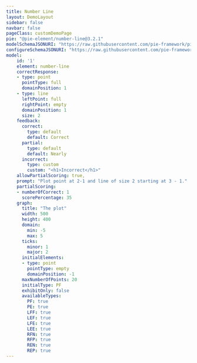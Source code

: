 ```yaml
---
title: Number Line
layout: DemoLayout
sidebar: false
navbar: false
pageClass: customDemoPage
pie: "@pie-element/number-line@3.2.1"
modelSchemaJSONURI: "https://raw.githubusercontent.com/pie-framework/pie-elements/develop/packages/number-line/docs/pie-schema.json"
configureSchemaJSONURI: "https://raw.githubusercontent.com/pie-framework/pie-elements/develop/packages/number-line/docs/config-schema.json"
model:
    id: '1'
    element: number-line
    correctResponse:
    - type: point
      pointType: full
      domainPosition: 1
    - type: line
      leftPoint: full
      rightPoint: empty
      domainPosition: 1
      size: 2
    feedback:
      correct:
        type: default
        default: Correct
      partial:
        type: default
        default: Nearly
      incorrect:
        type: custom
        custom: "<h1>Incorrect</h1>"
    allowPartialScoring: true,
    prompt: "Plot point at 2-1 and line of size 2 starting at 3 - 1."
    partialScoring:
    - numberOfCorrect: 1
      scorePercentage: 35
    graph:
      title: "The plot"
      width: 500
      height: 400
      domain:
        min: -5
        max: 5
      ticks: 
        minor: 1
        major: 2
      initialElements:
      - type: point
        pointType: empty
        domainPosition: -1
      maxNumberOfPoints: 20
      initialType: PF
      exhibitOnly: false
      availableTypes:
        PF: true
        PE: true
        LFF: true
        LEF: true
        LFE: true
        LEE: true
        RFN: true
        RFP: true
        REN: true
        REP: true
---
```

